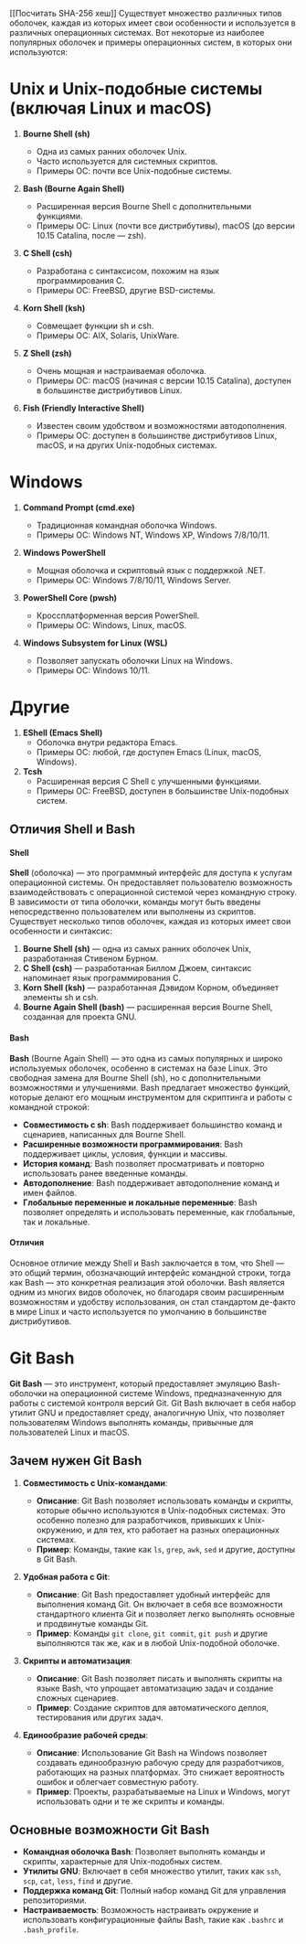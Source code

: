 [[Посчитать SHA-256 хеш]]
Существует множество различных типов оболочек, каждая из которых имеет свои особенности и используется в различных операционных системах. Вот некоторые из наиболее популярных оболочек и примеры операционных систем, в которых они используются:

# Unix и Unix-подобные системы (включая Linux и macOS)

1. **Bourne Shell (sh)**
    
    - Одна из самых ранних оболочек Unix.
    - Часто используется для системных скриптов.
    - Примеры ОС: почти все Unix-подобные системы.
2. **Bash (Bourne Again Shell)**
    
    - Расширенная версия Bourne Shell с дополнительными функциями.
    - Примеры ОС: Linux (почти все дистрибутивы), macOS (до версии 10.15 Catalina, после — zsh).
3. **C Shell (csh)**
    
    - Разработана с синтаксисом, похожим на язык программирования C.
    - Примеры ОС: FreeBSD, другие BSD-системы.
4. **Korn Shell (ksh)**
    
    - Совмещает функции sh и csh.
    - Примеры ОС: AIX, Solaris, UnixWare.
5. **Z Shell (zsh)**
    
    - Очень мощная и настраиваемая оболочка.
    - Примеры ОС: macOS (начиная с версии 10.15 Catalina), доступен в большинстве дистрибутивов Linux.
6. **Fish (Friendly Interactive Shell)**
    
    - Известен своим удобством и возможностями автодополнения.
    - Примеры ОС: доступен в большинстве дистрибутивов Linux, macOS, и на других Unix-подобных системах.

# Windows

1. **Command Prompt (cmd.exe)**
    
    - Традиционная командная оболочка Windows.
    - Примеры ОС: Windows NT, Windows XP, Windows 7/8/10/11.
2. **Windows PowerShell**
    
    - Мощная оболочка и скриптовый язык с поддержкой .NET.
    - Примеры ОС: Windows 7/8/10/11, Windows Server.
3. **PowerShell Core (pwsh)**
    
    - Кроссплатформенная версия PowerShell.
    - Примеры ОС: Windows, Linux, macOS.
4. **Windows Subsystem for Linux (WSL)**
    
    - Позволяет запускать оболочки Linux на Windows.
    - Примеры ОС: Windows 10/11.

# Другие

1. **EShell (Emacs Shell)**
    - Оболочка внутри редактора Emacs.
    - Примеры ОС: любой, где доступен Emacs (Linux, macOS, Windows).
2. **Tcsh**
    - Расширенная версия C Shell с улучшенными функциями.
    - Примеры ОС: FreeBSD, доступен в большинстве Unix-подобных систем.

## Отличия Shell и Bash
#### Shell

**Shell** (оболочка) — это программный интерфейс для доступа к услугам операционной системы. Он предоставляет пользователю возможность взаимодействовать с операционной системой через командную строку. В зависимости от типа оболочки, команды могут быть введены непосредственно пользователем или выполнены из скриптов. Существует несколько типов оболочек, каждая из которых имеет свои особенности и синтаксис:

1. **Bourne Shell (sh)** — одна из самых ранних оболочек Unix, разработанная Стивеном Бурном.
2. **C Shell (csh)** — разработанная Биллом Джоем, синтаксис напоминает язык программирования C.
3. **Korn Shell (ksh)** — разработанная Дэвидом Корном, объединяет элементы sh и csh.
4. **Bourne Again Shell (bash)** — расширенная версия Bourne Shell, созданная для проекта GNU.

#### Bash

**Bash** (Bourne Again Shell) — это одна из самых популярных и широко используемых оболочек, особенно в системах на базе Linux. Это свободная замена для Bourne Shell (sh), но с дополнительными возможностями и улучшениями. Bash предлагает множество функций, которые делают его мощным инструментом для скриптинга и работы с командной строкой:

- **Совместимость с sh**: Bash поддерживает большинство команд и сценариев, написанных для Bourne Shell.
- **Расширенные возможности программирования**: Bash поддерживает циклы, условия, функции и массивы.
- **История команд**: Bash позволяет просматривать и повторно использовать ранее введенные команды.
- **Автодополнение**: Bash поддерживает автодополнение команд и имен файлов.
- **Глобальные переменные и локальные переменные**: Bash позволяет определять и использовать переменные, как глобальные, так и локальные.

#### Отличия

Основное отличие между Shell и Bash заключается в том, что Shell — это общий термин, обозначающий интерфейс командной строки, тогда как Bash — это конкретная реализация этой оболочки. Bash является одним из многих видов оболочек, но благодаря своим расширенным возможностям и удобству использования, он стал стандартом де-факто в мире Linux и часто используется по умолчанию в большинстве дистрибутивов.

# Git Bash

**Git Bash** — это инструмент, который предоставляет эмуляцию Bash-оболочки на операционной системе Windows, предназначенную для работы с системой контроля версий Git. Git Bash включает в себя набор утилит GNU и предоставляет среду, аналогичную Unix, что позволяет пользователям Windows выполнять команды, привычные для пользователей Linux и macOS.

## Зачем нужен Git Bash

1. **Совместимость с Unix-командами**:
    
    - **Описание**: Git Bash позволяет использовать команды и скрипты, которые обычно используются в Unix-подобных системах. Это особенно полезно для разработчиков, привыкших к Unix-окружению, и для тех, кто работает на разных операционных системах.
    - **Пример**: Команды, такие как `ls`, `grep`, `awk`, `sed` и другие, доступны в Git Bash.
2. **Удобная работа с Git**:
    
    - **Описание**: Git Bash предоставляет удобный интерфейс для выполнения команд Git. Он включает в себя все возможности стандартного клиента Git и позволяет легко выполнять основные и продвинутые команды Git.
    - **Пример**: Команды `git clone`, `git commit`, `git push` и другие выполняются так же, как и в любой Unix-подобной оболочке.
3. **Скрипты и автоматизация**:
    
    - **Описание**: Git Bash позволяет писать и выполнять скрипты на языке Bash, что упрощает автоматизацию задач и создание сложных сценариев.
    - **Пример**: Создание скриптов для автоматического деплоя, тестирования или других задач.
4. **Единообразие рабочей среды**:
    
    - **Описание**: Использование Git Bash на Windows позволяет создавать единообразную рабочую среду для разработчиков, работающих на разных платформах. Это снижает вероятность ошибок и облегчает совместную работу.
    - **Пример**: Проекты, разрабатываемые на Linux и Windows, могут использовать одни и те же скрипты и команды.

## Основные возможности Git Bash

- **Командная оболочка Bash**: Позволяет выполнять команды и скрипты, характерные для Unix-подобных систем.
- **Утилиты GNU**: Включает в себя множество утилит, таких как `ssh`, `scp`, `cat`, `less`, `find` и другие.
- **Поддержка команд Git**: Полный набор команд Git для управления репозиториями.
- **Настраиваемость**: Возможность настраивать окружение и использовать конфигурационные файлы Bash, такие как `.bashrc` и `.bash_profile`.
